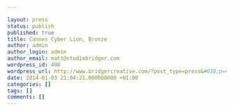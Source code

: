 ```yaml
---

layout: press
status: publish
published: true
title: Cannes Cyber Lion, Bronze
author: admin
author_login: admin
author_email: matt@studiobridger.com
wordpress_id: 498
wordpress_url: http://www.bridgercreative.com/?post_type=press&#038;p=498
date: 2014-01-03 21:04:21.000000000 +01:00
categories: []
tags: []
comments: []
---
```

